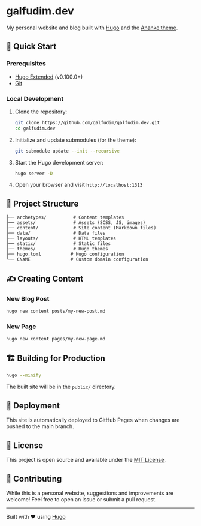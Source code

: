 # galfudim.dev

My personal website and blog built with [Hugo](https://gohugo.io/) and the [Ananke theme](https://github.com/theNewDynamic/gohugo-theme-ananke).

## 🚀 Quick Start

### Prerequisites
- [Hugo Extended](https://gohugo.io/installation/) (v0.100.0+)
- [Git](https://git-scm.com/)

### Local Development

1. Clone the repository:
   ```bash
   git clone https://github.com/galfudim/galfudim.dev.git
   cd galfudim.dev
   ```

2. Initialize and update submodules (for the theme):
   ```bash
   git submodule update --init --recursive
   ```

3. Start the Hugo development server:
   ```bash
   hugo server -D
   ```

4. Open your browser and visit `http://localhost:1313`

## 📁 Project Structure

```
├── archetypes/          # Content templates
├── assets/              # Assets (SCSS, JS, images)
├── content/             # Site content (Markdown files)
├── data/                # Data files
├── layouts/             # HTML templates
├── static/              # Static files
├── themes/              # Hugo themes
├── hugo.toml           # Hugo configuration
└── CNAME               # Custom domain configuration
```

## ✍️ Creating Content

### New Blog Post
```bash
hugo new content posts/my-new-post.md
```

### New Page
```bash
hugo new content pages/my-new-page.md
```

## 🏗️ Building for Production

```bash
hugo --minify
```

The built site will be in the `public/` directory.

## 🚀 Deployment

This site is automatically deployed to GitHub Pages when changes are pushed to the main branch.

## 📝 License

This project is open source and available under the [MIT License](LICENSE).

## 🤝 Contributing

While this is a personal website, suggestions and improvements are welcome! Feel free to open an issue or submit a pull request.

---

Built with ❤️ using [Hugo](https://gohugo.io/)
